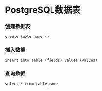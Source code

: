 # PostgreSQL数据表

### 创建数据表

```
create table name ()
```

### 插入数据

```
insert into table (fields) values (values)
```

### 查询数据

```
select * from table_name
```
